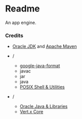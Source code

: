 # Readme
An app engine.

### Credits

- [Oracle JDK](https://www.oracle.com/java/technologies/downloads) and [Apache Maven](https://github.com/apache/maven)

- /
  - [google-java-format](https://github.com/google/google-java-format)
  - javac
  - jar
  - java
  - [POSIX Shell & Utilities](https://pubs.opengroup.org/onlinepubs/9799919799)

- /
  - [Oracle Java & Libraries](https://docs.oracle.com/en/java/javase)
  - [Vert.x Core](https://github.com/eclipse-vertx/vert.x)
